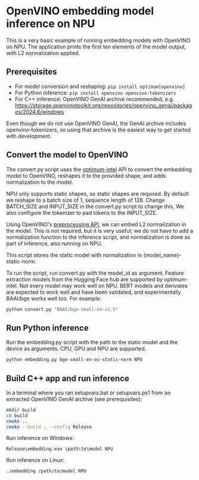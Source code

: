 # OpenVINO embedding model inference on NPU

This is a very basic example of running embedding models with OpenVINO on NPU. The application prints the first ten elements of the model output, with L2 normalization applied.

## Prerequisites

- For model conversion and reshaping: `pip install optimum[openvino]`
- For Python inference: `pip install openvino openvino-tokenizers`
- For C++ inference: OpenVINO GenAI archive recommended, e.g. https://storage.openvinotoolkit.org/repositories/openvino_genai/packages/2024.6/windows

Even though we do not use OpenVINO GenAI, the GenAI archive includes openvino-tokenizers, so using that archive is the easiest way to get started with development.

## Convert the model to OpenVINO

The convert.py script uses the
[optimum-intel](https://github.com/huggingface/optimum-intel) API to convert
the embedding model to OpenVINO, reshapes it to the provided shape, and adds
normalization to the model.

NPU only supports static shapes, so static shapes are required. By default we
reshape to a batch size of 1, sequence length of 128. Change BATCH_SIZE and
INPUT_SIZE in the convert.py script to change this. We also configure the
tokenizer to pad tokens to the INPUT_SIZE.

Using OpenVINO's [preprocessing
API](https://docs.openvino.ai/2024/openvino-workflow/running-inference/optimize-inference/optimize-preprocessing.html),
we can embed L2 normalization in the model. This is not required, but it is
very useful; we do not have to add a normalization function to the inference
script, and normalization is done as part of inference, also running on NPU.

This script stores the static model with normalization in {model_name}-static-norm.

To run the script, run convert.py with the model_id as argument. Feature
extraction models from the Hugging Face hub are supported by optimum-intel. Not
every model may work well on NPU. BERT models and derivates are expected to work
well and have been validated, and experimentally BAAI/bge works well too. For example:

```sh
python convert.py "BAAI/bge-small-en-v1.5"
```

## Run Python inference

Run the embedding.py script with the path to the static model and the device as
arguments. CPU, GPU and NPU are supported.

```sh
python embedding.py bge-small-en-ov-static-norm NPU
```

## Build C++ app and run inference

In a terminal where you ran setupvars.bat or setupvars.ps1 from an extracted
OpenVINO GenAI archive (see prerequisites):

```sh
mkdir build
cd build
cmake ..
cmake --build . --config Release
```

Run inference on Windows:

```
Release\embedding.exe \path\to\model NPU
```

Run inference on Linux:

```
./embedding /path/to/model NPU
```
